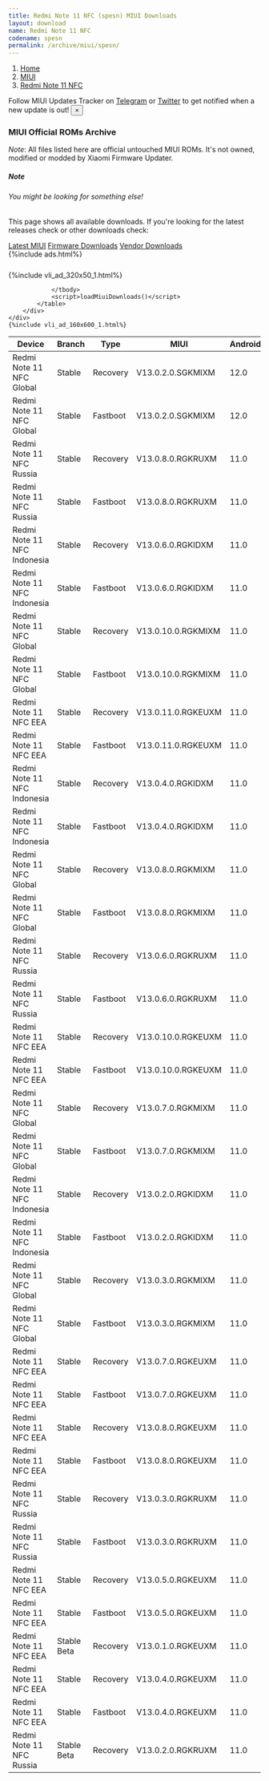 ```yaml
---
title: Redmi Note 11 NFC (spesn) MIUI Downloads
layout: download
name: Redmi Note 11 NFC
codename: spesn
permalink: /archive/miui/spesn/
---
```

<nav aria-label="breadcrumb">
    <ol class="breadcrumb">
        <li class="breadcrumb-item"><a href="/">Home</a></li>
        <li class="breadcrumb-item"><a href="/miui/">MIUI</a></li>
        <li class="breadcrumb-item active" aria-current="page"><a href="/miui/spesn/">Redmi Note 11 NFC</a></li>
    </ol>
</nav>
<div class="alert alert-primary alert-dismissible fade show" role="alert">
    Follow MIUI Updates Tracker on <a href="https://t.me/MIUIUpdatesTracker" class="alert-link">Telegram</a>
     or <a href="https://twitter.com/MiFwUpdater" class="alert-link">Twitter</a> to get notified when a new update is out!
    <button type="button" class="close" data-dismiss="alert" aria-label="Close">
        <span aria-hidden="true">&times;</span>
    </button>
</div>

### MIUI Official ROMs Archive
*Note*: All files listed here are official untouched MIUI ROMs. It's not owned, modified or modded by Xiaomi Firmware Updater.
<div class="card">
  <div class="card-body">
    <h5 class="card-title">Note</h5>
    <h6 class="card-subtitle mb-2 text-muted">You might be looking for something else!</h6>
    <p class="card-text">This page shows all available downloads.
     If you're looking for the latest releases check or other downloads check:</p>
    <a href="/miui/spesn/" class="card-link">Latest MIUI</a>
    <a href="/firmware/spesn/" class="card-link">Firmware Downloads</a>
    <a href="/vendor/spesn/" class="card-link">Vendor Downloads</a>
  </div>
</div>
{%include ads.html%}
<div class="row justify-content-center">
    <div class="col-10">
        <div class="table-responsive-md" style="margin-top: 25px;">
            {%include vli_ad_320x50_1.html%}
            <table id="miui" class="display dt-responsive nowrap compact table table-striped table-hover table-sm">
                <thead class="thead-dark">
                    <tr>
                        <th data-ref="device">Device</th>
                        <th data-ref="branch">Branch</th>
                        <th data-ref="type">Type</th>
                        <th data-ref="miui">MIUI</th>
                        <th data-ref="android">Android</th>
                        <th data-ref="size">Size</th>
                        <th data-ref="size">Date</th>
                        <th data-ref="link">Link</th>
                    </tr>
                </thead>
                <tbody>
                <tr><td>Redmi Note 11 NFC Global</td><td>Stable</td><td>Recovery</td><td>V13.0.2.0.SGKMIXM</td><td>12.0</td><td>2.9 GB</td><td>2022-06-27</td><td><a href="/miui/spesn/stable/V13.0.2.0.SGKMIXM/">Download</a></td></tr>
<tr><td>Redmi Note 11 NFC Global</td><td>Stable</td><td>Fastboot</td><td>V13.0.2.0.SGKMIXM</td><td>12.0</td><td>5.8 GB</td><td>2022-06-22</td><td><a href="/miui/spesn/stable/V13.0.2.0.SGKMIXM/">Download</a></td></tr>
<tr><td>Redmi Note 11 NFC Russia</td><td>Stable</td><td>Recovery</td><td>V13.0.8.0.RGKRUXM</td><td>11.0</td><td>2.8 GB</td><td>2022-06-22</td><td><a href="/miui/spesn/stable/V13.0.8.0.RGKRUXM/">Download</a></td></tr>
<tr><td>Redmi Note 11 NFC Russia</td><td>Stable</td><td>Fastboot</td><td>V13.0.8.0.RGKRUXM</td><td>11.0</td><td>4.9 GB</td><td>2022-06-15</td><td><a href="/miui/spesn/stable/V13.0.8.0.RGKRUXM/">Download</a></td></tr>
<tr><td>Redmi Note 11 NFC Indonesia</td><td>Stable</td><td>Recovery</td><td>V13.0.6.0.RGKIDXM</td><td>11.0</td><td>2.8 GB</td><td>2022-06-22</td><td><a href="/miui/spesn/stable/V13.0.6.0.RGKIDXM/">Download</a></td></tr>
<tr><td>Redmi Note 11 NFC Indonesia</td><td>Stable</td><td>Fastboot</td><td>V13.0.6.0.RGKIDXM</td><td>11.0</td><td>4.9 GB</td><td>2022-06-16</td><td><a href="/miui/spesn/stable/V13.0.6.0.RGKIDXM/">Download</a></td></tr>
<tr><td>Redmi Note 11 NFC Global</td><td>Stable</td><td>Recovery</td><td>V13.0.10.0.RGKMIXM</td><td>11.0</td><td>2.9 GB</td><td>2022-06-22</td><td><a href="/miui/spesn/stable/V13.0.10.0.RGKMIXM/">Download</a></td></tr>
<tr><td>Redmi Note 11 NFC Global</td><td>Stable</td><td>Fastboot</td><td>V13.0.10.0.RGKMIXM</td><td>11.0</td><td>5.8 GB</td><td>2022-06-16</td><td><a href="/miui/spesn/stable/V13.0.10.0.RGKMIXM/">Download</a></td></tr>
<tr><td>Redmi Note 11 NFC EEA</td><td>Stable</td><td>Recovery</td><td>V13.0.11.0.RGKEUXM</td><td>11.0</td><td>2.9 GB</td><td>2022-06-21</td><td><a href="/miui/spesn/stable/V13.0.11.0.RGKEUXM/">Download</a></td></tr>
<tr><td>Redmi Note 11 NFC EEA</td><td>Stable</td><td>Fastboot</td><td>V13.0.11.0.RGKEUXM</td><td>11.0</td><td>5.5 GB</td><td>2022-06-06</td><td><a href="/miui/spesn/stable/V13.0.11.0.RGKEUXM/">Download</a></td></tr>
<tr><td>Redmi Note 11 NFC Indonesia</td><td>Stable</td><td>Recovery</td><td>V13.0.4.0.RGKIDXM</td><td>11.0</td><td>2.8 GB</td><td>2022-05-25</td><td><a href="/miui/spesn/stable/V13.0.4.0.RGKIDXM/">Download</a></td></tr>
<tr><td>Redmi Note 11 NFC Indonesia</td><td>Stable</td><td>Fastboot</td><td>V13.0.4.0.RGKIDXM</td><td>11.0</td><td>4.8 GB</td><td>2022-05-17</td><td><a href="/miui/spesn/stable/V13.0.4.0.RGKIDXM/">Download</a></td></tr>
<tr><td>Redmi Note 11 NFC Global</td><td>Stable</td><td>Recovery</td><td>V13.0.8.0.RGKMIXM</td><td>11.0</td><td>2.8 GB</td><td>2022-05-20</td><td><a href="/miui/spesn/stable/V13.0.8.0.RGKMIXM/">Download</a></td></tr>
<tr><td>Redmi Note 11 NFC Global</td><td>Stable</td><td>Fastboot</td><td>V13.0.8.0.RGKMIXM</td><td>11.0</td><td>5.5 GB</td><td>2022-05-16</td><td><a href="/miui/spesn/stable/V13.0.8.0.RGKMIXM/">Download</a></td></tr>
<tr><td>Redmi Note 11 NFC Russia</td><td>Stable</td><td>Recovery</td><td>V13.0.6.0.RGKRUXM</td><td>11.0</td><td>2.8 GB</td><td>2022-05-18</td><td><a href="/miui/spesn/stable/V13.0.6.0.RGKRUXM/">Download</a></td></tr>
<tr><td>Redmi Note 11 NFC Russia</td><td>Stable</td><td>Fastboot</td><td>V13.0.6.0.RGKRUXM</td><td>11.0</td><td>4.8 GB</td><td>2022-05-14</td><td><a href="/miui/spesn/stable/V13.0.6.0.RGKRUXM/">Download</a></td></tr>
<tr><td>Redmi Note 11 NFC EEA</td><td>Stable</td><td>Recovery</td><td>V13.0.10.0.RGKEUXM</td><td>11.0</td><td>2.9 GB</td><td>2022-04-29</td><td><a href="/miui/spesn/stable/V13.0.10.0.RGKEUXM/">Download</a></td></tr>
<tr><td>Redmi Note 11 NFC EEA</td><td>Stable</td><td>Fastboot</td><td>V13.0.10.0.RGKEUXM</td><td>11.0</td><td>5.6 GB</td><td>2022-04-24</td><td><a href="/miui/spesn/stable/V13.0.10.0.RGKEUXM/">Download</a></td></tr>
<tr><td>Redmi Note 11 NFC Global</td><td>Stable</td><td>Recovery</td><td>V13.0.7.0.RGKMIXM</td><td>11.0</td><td>2.9 GB</td><td>2022-04-18</td><td><a href="/miui/spesn/stable/V13.0.7.0.RGKMIXM/">Download</a></td></tr>
<tr><td>Redmi Note 11 NFC Global</td><td>Stable</td><td>Fastboot</td><td>V13.0.7.0.RGKMIXM</td><td>11.0</td><td>5.6 GB</td><td>2022-04-15</td><td><a href="/miui/spesn/stable/V13.0.7.0.RGKMIXM/">Download</a></td></tr>
<tr><td>Redmi Note 11 NFC Indonesia</td><td>Stable</td><td>Recovery</td><td>V13.0.2.0.RGKIDXM</td><td>11.0</td><td>2.8 GB</td><td>2022-04-14</td><td><a href="/miui/spesn/stable/V13.0.2.0.RGKIDXM/">Download</a></td></tr>
<tr><td>Redmi Note 11 NFC Indonesia</td><td>Stable</td><td>Fastboot</td><td>V13.0.2.0.RGKIDXM</td><td>11.0</td><td>4.9 GB</td><td>2022-01-25</td><td><a href="/miui/spesn/stable/V13.0.2.0.RGKIDXM/">Download</a></td></tr>
<tr><td>Redmi Note 11 NFC Global</td><td>Stable</td><td>Recovery</td><td>V13.0.3.0.RGKMIXM</td><td>11.0</td><td>2.8 GB</td><td>2022-03-15</td><td><a href="/miui/spesn/stable/V13.0.3.0.RGKMIXM/">Download</a></td></tr>
<tr><td>Redmi Note 11 NFC Global</td><td>Stable</td><td>Fastboot</td><td>V13.0.3.0.RGKMIXM</td><td>11.0</td><td>5.7 GB</td><td>2022-02-22</td><td><a href="/miui/spesn/stable/V13.0.3.0.RGKMIXM/">Download</a></td></tr>
<tr><td>Redmi Note 11 NFC EEA</td><td>Stable</td><td>Recovery</td><td>V13.0.7.0.RGKEUXM</td><td>11.0</td><td>2.8 GB</td><td>2022-03-08</td><td><a href="/miui/spesn/stable/V13.0.7.0.RGKEUXM/">Download</a></td></tr>
<tr><td>Redmi Note 11 NFC EEA</td><td>Stable</td><td>Fastboot</td><td>V13.0.7.0.RGKEUXM</td><td>11.0</td><td>5.7 GB</td><td>2022-02-22</td><td><a href="/miui/spesn/stable/V13.0.7.0.RGKEUXM/">Download</a></td></tr>
<tr><td>Redmi Note 11 NFC EEA</td><td>Stable</td><td>Recovery</td><td>V13.0.8.0.RGKEUXM</td><td>11.0</td><td>2.8 GB</td><td>2022-03-07</td><td><a href="/miui/spesn/stable/V13.0.8.0.RGKEUXM/">Download</a></td></tr>
<tr><td>Redmi Note 11 NFC EEA</td><td>Stable</td><td>Fastboot</td><td>V13.0.8.0.RGKEUXM</td><td>11.0</td><td>5.7 GB</td><td>2022-02-23</td><td><a href="/miui/spesn/stable/V13.0.8.0.RGKEUXM/">Download</a></td></tr>
<tr><td>Redmi Note 11 NFC Russia</td><td>Stable</td><td>Recovery</td><td>V13.0.3.0.RGKRUXM</td><td>11.0</td><td>2.8 GB</td><td>2022-03-04</td><td><a href="/miui/spesn/stable/V13.0.3.0.RGKRUXM/">Download</a></td></tr>
<tr><td>Redmi Note 11 NFC Russia</td><td>Stable</td><td>Fastboot</td><td>V13.0.3.0.RGKRUXM</td><td>11.0</td><td>5.1 GB</td><td>2022-02-25</td><td><a href="/miui/spesn/stable/V13.0.3.0.RGKRUXM/">Download</a></td></tr>
<tr><td>Redmi Note 11 NFC EEA</td><td>Stable</td><td>Recovery</td><td>V13.0.5.0.RGKEUXM</td><td>11.0</td><td>2.8 GB</td><td>2022-02-26</td><td><a href="/miui/spesn/stable/V13.0.5.0.RGKEUXM/">Download</a></td></tr>
<tr><td>Redmi Note 11 NFC EEA</td><td>Stable</td><td>Fastboot</td><td>V13.0.5.0.RGKEUXM</td><td>11.0</td><td>5.7 GB</td><td>2022-02-15</td><td><a href="/miui/spesn/stable/V13.0.5.0.RGKEUXM/">Download</a></td></tr>
<tr><td>Redmi Note 11 NFC EEA</td><td>Stable Beta</td><td>Recovery</td><td>V13.0.1.0.RGKEUXM</td><td>11.0</td><td>2.8 GB</td><td>2022-02-14</td><td><a href="/miui/spesn/stable beta/V13.0.1.0.RGKEUXM/">Download</a></td></tr>
<tr><td>Redmi Note 11 NFC EEA</td><td>Stable</td><td>Recovery</td><td>V13.0.4.0.RGKEUXM</td><td>11.0</td><td>2.8 GB</td><td>2022-02-14</td><td><a href="/miui/spesn/stable/V13.0.4.0.RGKEUXM/">Download</a></td></tr>
<tr><td>Redmi Note 11 NFC EEA</td><td>Stable</td><td>Fastboot</td><td>V13.0.4.0.RGKEUXM</td><td>11.0</td><td>5.7 GB</td><td>2022-01-28</td><td><a href="/miui/spesn/stable/V13.0.4.0.RGKEUXM/">Download</a></td></tr>
<tr><td>Redmi Note 11 NFC Russia</td><td>Stable Beta</td><td>Recovery</td><td>V13.0.2.0.RGKRUXM</td><td>11.0</td><td>2.8 GB</td><td>2022-02-08</td><td><a href="/miui/spesn/stable beta/V13.0.2.0.RGKRUXM/">Download</a></td></tr>

                </tbody>
                <script>loadMiuiDownloads()</script>
            </table>
        </div>
    </div>
    {%include vli_ad_160x600_1.html%}
</div>
